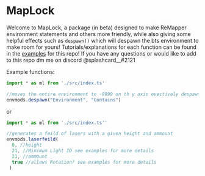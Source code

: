 

# MapLock
Welcome to MapLock, a package (in beta) designed to make ReMapper environment statements and others more friendly, while also giving some helpful effects such as `despawn()` which will despawn the bts environment to make room for yours!  Tutorials/explanations for each function can be found in the [examples](https://github.com/Splashcard04/MapLock/wiki/Examples) for this repo!  If you have any questions or would like to add to this repo dm me on discord @splashcard__#2121

Example functions:

```ts
import * as ml from './src/index.ts'

//moves the entire environment to -9999 on th y axis evectively despawning it
envmods.despawn("Environment", "Contains")
```
or 

```ts
import * as ml from './src/index.ts''

//generates a feild of lasers with a given height and ammount
envmods.laserfeild(
  0, //height
  21, //Minimum Light ID see examples for more details
  21, //ammount 
  true //allows Rotation? see examples for more details
 )
